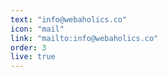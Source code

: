 ```yaml
---
text: "info@webaholics.co"
icon: "mail"
link: "mailto:info@webaholics.co"
order: 3
live: true
---
```

